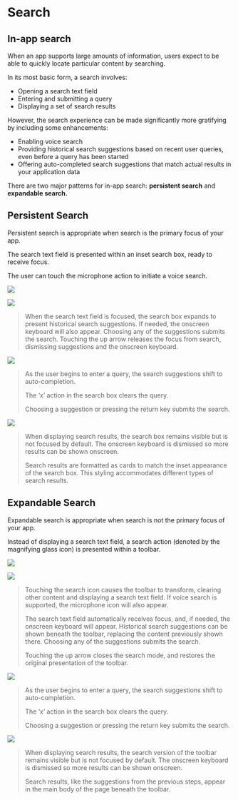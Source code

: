 # Search

## In-app search

When an app supports large amounts of information, users expect to be able to quickly locate particular content by searching.

In its most basic form, a search involves:

- Opening a search text field
- Entering and submitting a query
- Displaying a set of search results

However, the search experience can be made significantly more gratifying by including some enhancements:

- Enabling voice search
- Providing historical search suggestions based on recent user queries, even before a query has been started
- Offering auto-completed search suggestions that match actual results in your application data

There are two major patterns for in-app search: **persistent search** and **expandable search.**

## Persistent Search

Persistent search is appropriate when search is the primary focus of your app.

The search text field is presented within an inset search box, ready to receive focus.

The user can touch the microphone action to initiate a voice search.

![](images/patterns/patterns-search-persistentsearch-search_persistent_home1_large_xhdpi.png)

![](images/patterns/patterns-search-persistentsearch2-search_persistent_zero_large_xhdpi.png)

> When the search text field is focused, the search box expands to present historical search suggestions. If needed, the onscreen keyboard will also appear. Choosing any of the suggestions submits the search. Touching the up arrow releases the focus from search, dismissing suggestions and the onscreen keyboard.

![](images/patterns/patterns-search-persistentsearch3-search_persistent_type_large_xhdpi.png)

> As the user begins to enter a query, the search suggestions shift to auto-completion.
>
> The ‘x’ action in the search box clears the query.
>
> Choosing a suggestion or pressing the return key submits the search.

![](images/patterns/patterns-search-persistentsearch4-search_persistent_results_large_xhdpi.png)

> When displaying search results, the search box remains visible but is not focused by default. The onscreen keyboard is dismissed so more results can be shown onscreen.
> 
> Search results are formatted as cards to match the inset appearance of the search box. This styling accommodates different types of search results.

## Expandable Search

Expandable search is appropriate when search is not the primary focus of your app.

Instead of displaying a search text field, a search action (denoted by the magnifying glass icon) is presented within a toolbar.

![](images/patterns/patterns-search-expandablesearch1-search_expandable_unexpanded_large_xhdpi.png)

![](images/patterns/patterns-search-expandablesearch2-search_expandable_zero_large_xhdpi.png)

> Touching the search icon causes the toolbar to transform, clearing other content and displaying a search text field. If voice search is supported, the microphone icon will also appear.
> 
> The search text field automatically receives focus, and, if needed, the onscreen keyboard will appear. Historical search suggestions can be shown beneath the toolbar, replacing the content previously shown there. Choosing any of the suggestions submits the search.
> 
> Touching the up arrow closes the search mode, and restores the original presentation of the toolbar.

![](images/patterns/patterns-search-expandablesearch3-search_expandable_type_large_xhdpi.png)

> As the user begins to enter a query, the search suggestions shift to auto-completion.
>
> The ‘x’ action in the search box clears the query.
> 
> Choosing a suggestion or pressing the return key submits the search.

![](images/patterns/patterns-search-expandablesearch4-search_expandable_results_large_xhdpi.png)

> When displaying search results, the search version of the toolbar remains visible but is not focused by default. The onscreen keyboard is dismissed so more results can be shown onscreen.
>
> Search results, like the suggestions from the previous steps, appear in the main body of the page beneath the toolbar.







